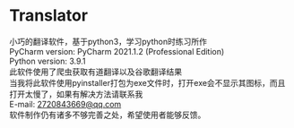 # Translator
小巧的翻译软件，基于python3，学习python时练习所作<br>
PyCharm version: PyCharm 2021.1.2 (Professional Edition)<br>
Python version: 3.9.1<br>
此软件使用了爬虫获取有道翻译以及谷歌翻译结果<br>
当我将此软件使用pyinstaller打包为exe文件时，打开exe会不显示其图标，而且打开太慢了，如果有解决方法请联系我<br>
E-mail: 2720843669@qq.com<br>
软件制作仍有诸多不够完善之处，希望使用者能够反馈。<br>
